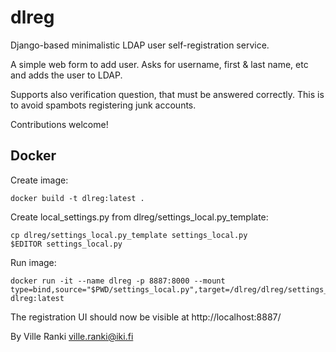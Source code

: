 # dlreg

Django-based minimalistic LDAP user self-registration service.

A simple web form to add user. Asks for username, first & last name, etc and
adds the user to LDAP.

Supports also verification question, that must be answered correctly. This is
to avoid spambots registering junk accounts.

Contributions welcome!

## Docker

Create image:
```
docker build -t dlreg:latest .
```
Create local_settings.py from dlreg/settings_local.py_template:
```
cp dlreg/settings_local.py_template settings_local.py
$EDITOR settings_local.py
```

Run image:
```
docker run -it --name dlreg -p 8887:8000 --mount type=bind,source="$PWD/settings_local.py",target=/dlreg/dlreg/settings_local.py,readonly dlreg:latest
```
The registration UI should now be visible at http://localhost:8887/

By Ville Ranki <ville.ranki@iki.fi>

